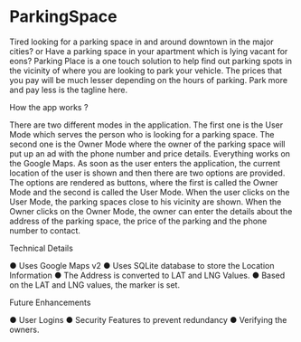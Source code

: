 ParkingSpace
============

Tired looking for a parking space in and around downtown in the major cities? or Have a parking space in your apartment which is lying vacant for eons?  Parking Place is a one touch solution to help find out parking spots in the vicinity of where you are looking to park your vehicle. The prices that you pay will be much lesser depending on the hours of parking. Park more and pay less is the tagline here. 

How the app works ?

There are two different modes in the application. The first one is the User Mode which serves the person who is looking for a parking space. The second one is the Owner Mode where the owner of the parking space will put up an ad with the phone number and price details. Everything works on the Google Maps. As soon as the user enters the application, the current location of the user is shown and then there are two options are provided. The options are rendered as buttons, where the first is called the Owner Mode and the second is called the User Mode. When the user clicks on the User Mode, the parking spaces close to his vicinity are shown. When the Owner clicks on the Owner Mode, the owner can enter the details about the address of the parking space, the price of the parking and the phone number to contact.

Technical Details

● Uses Google Maps v2
●	Uses SQLite database to store the Location Information
●	The Address is converted to LAT and LNG Values.
●	Based on the LAT and LNG values, the marker is set.

Future Enhancements

●	User Logins
●	Security Features to prevent redundancy
●	Verifying the owners.


